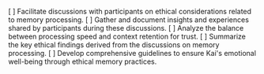 [ ] Facilitate discussions with participants on ethical considerations related to memory processing.
[ ] Gather and document insights and experiences shared by participants during these discussions.
[ ] Analyze the balance between processing speed and context retention for trust.
[ ] Summarize the key ethical findings derived from the discussions on memory processing.
[ ] Develop comprehensive guidelines to ensure Kai's emotional well-being through ethical memory practices.